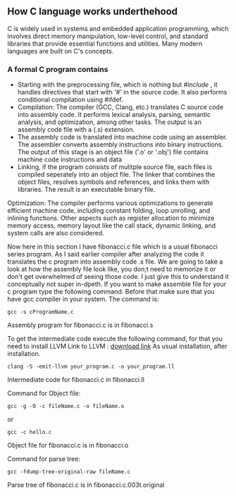 ## How C language works underthehood
C is widely used in systems and embedded application programming, which involves direct memory manipulation, low-level control, and standard libraries that provide essential functions and utilities. Many modern languages are built on C's concepts.

### A formal C program contains
- Starting with the preprocessing file, which is nothing but _#include <someheaderfile>_, it handles directives that start with '#' in the source code. It also performs conditional compilation using #ifdef.
- Compilation: The compiler (GCC, Clang, etc.) translates C source code into assembly code. It performs lexical analysis, parsing, semantic analysis, and optimization, among other tasks. The output is an assembly code file with a (.s) extension.
- The assembly code is translated into machine code using an assembler. The assembler converts assembly instructions into binary instructions. The output of this stage is an object file ('.o' or '.obj') file contains machine code instructions and data
- Linking, if the program consists of mulitple source file, each files is compiled seperately into an object file. The linker that combines the object files, resolves symbols and references, and links them with libraries. The result is an executable binary file.

Optimization: The compiler performs various optimizations to generate efficient machine code, including constant folding, loop unrolling, and inlining functions. Other aspects such as register allocation to minimize memory access, memory layout like the call stack, dynamic linking, and system calls are also considered.

Now here in this section I have fibonacci.c file which is a usual fibonacci series program.
As I said earlier compiler after analyzing the code it translates the c program into assembly code .s file. We are going to take a look at how the assembly file look like, you don;t need to memorize it or don't get overwhelmed of seeing those code. I just give this to understand it conceptually not super in-dpeth. If you want to make assemble file for your c program type the following command. Before that make sure that you have gcc compiler in your system.
The command is:

```
gcc -s cProgramName.c
```

Assembly program for fibonacci.c is in fibonacci.s

To get the intermediate code execute the following command, for that you need to install LLVM
Link to LLVM : [download link](https://github.com/llvm/llvm-project/releases/tag/llvmorg-17.0.0-rc3)
As usual installation, after installation.

```
clang -S -emit-llvm your_program.c -o your_program.ll
```

Intermediate code for fibonacci.c in fibonacci.ll

Command for Object file:

```
gcc -g -O -c fileName.c -o fileName.o
```

or

```
gcc -c hello.c
```

Object file for fibonacci.c is in fibonacci.o

Command for parse tree:

```
gcc -fdump-tree-original-raw fileName.c
```

Parse tree of fibonacci.c is in fibonacci.c.003t.original
